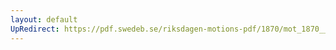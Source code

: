 ```yaml
---
layout: default
UpRedirect: https://pdf.swedeb.se/riksdagen-motions-pdf/1870/mot_1870__ak__00228/mot_1870__ak__00228_006.pdf
---
```

